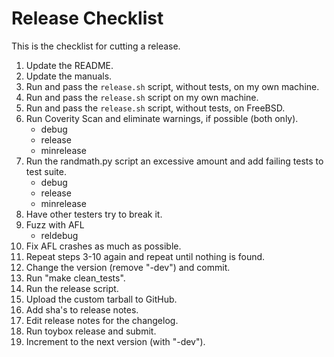 # Release Checklist

This is the checklist for cutting a release.

1.	Update the README.
2.	Update the manuals.
3.	Run and pass the `release.sh` script, without tests, on my own machine.
4.	Run and pass the `release.sh` script on my own machine.
5.	Run and pass the `release.sh` script, without tests, on FreeBSD.
6.	Run Coverity Scan and eliminate warnings, if possible (both only).
	* debug
	* release
	* minrelease
7.	Run the randmath.py script an excessive amount and add failing tests to
	test suite.
	* debug
	* release
	* minrelease
8.	Have other testers try to break it.
9.	Fuzz with AFL
	* reldebug
10.	Fix AFL crashes as much as possible.
11.	Repeat steps 3-10 again and repeat until nothing is found.
12.	Change the version (remove "-dev") and commit.
13.	Run "make clean_tests".
14.	Run the release script.
15.	Upload the custom tarball to GitHub.
16.	Add sha's to release notes.
17.	Edit release notes for the changelog.
18.	Run toybox release and submit.
19.	Increment to the next version (with "-dev").
